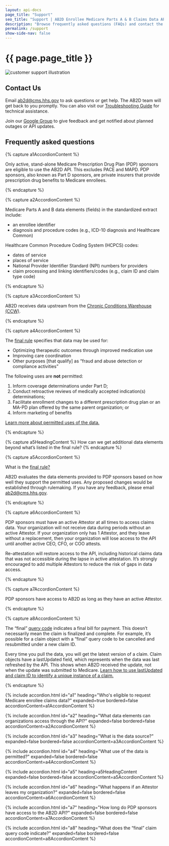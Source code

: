 ```yaml
---
layout: api-docs
page_title: "Support"
seo_title: "Support | AB2D Enrollee Medicare Parts A & B Claims Data API"
description: "Browse frequently asked questions (FAQs) and contact the AB2D team for troubleshooting help."
permalink: /support
show-side-nav: false
---
```


# {{ page.page_title }}

<div class="grid-row grid-gap-4 desktop:grid-gap-6 padding-y-4 flex-align-center">
  <div class="tablet:grid-col tablet:order-2">
    <img src="{{ '/assets/img/experts.svg' | relative_url }}" alt="customer support illustration" />
  </div>
  <div class="tablet:grid-col tablet:order-1 padding-top-2">
    <h2>Contact Us</h2>
    <p>
      Email <a href="mailto:ab2d@cms.hhs.gov">ab2d@cms.hhs.gov</a> to ask questions or get help. The AB2D team will get back to you promptly. You can also visit our <a href="{{ '/troubleshooting-guide' | relative_url }}">Troubleshooting Guide</a> for technical assistance.
    </p>
    <p>
      Join our <a href="https://groups.google.com/u/0/g/cms-ab2d-api" target="_blank" rel="noopener">Google Group</a> to give feedback and get notified about planned outages or API updates.
    </p>
  </div>
</div>

## Frequently asked questions

<div class="padding-top-4"></div>

{% capture a1AccordionContent %}
<p>
Only active, stand-alone Medicare Prescription Drug Plan (PDP) sponsors are eligible to use the AB2D API. This excludes PACE and MAPD. PDP sponsors, also known as Part D sponsors, are private insurers that provide prescription drug benefits to Medicare enrollees. 
</p>
{% endcapture %}

{% capture a2AccordionContent %}
<p>
    Medicare Parts A and B data elements (fields) in the standardized extract include:
</p>
<ul>
    <li>an enrollee identifier</li>
    <li>diagnosis and procedure codes (e.g., ICD-10 diagnosis and Healthcare Common)</li>
</ul>
<p>
    Healthcare Common Procedure Coding System (HCPCS) codes:
</p>
<ul>
    <li>dates of service</li>
    <li>places of service</li>
    <li>National Provider Identifier Standard (NPI) numbers for providers</li>
    <li>claim processing and linking identifiers/codes (e.g., claim ID and claim type code)</li>
</ul>
{% endcapture %}

{% capture a3AccordionContent %}
  <p>
    AB2D receives data upstream from the <a href="https://www2.ccwdata.org/web/guest/home/" target="_blank" rel="noopener">Chronic Conditions Warehouse (CCW)</a>.
  </p>
{% endcapture %}

{% capture a4AccordionContent %}
<p>
    The <a href="https://www.federalregister.gov/documents/2019/04/16/2019-06822/medicare-and-medicaid-programs-policy-and-technical-changes-to-the-medicare-advantage-medicare#page-15745" target="_blank" rel="noopener">final rule</a> specifies that data may be used for:
</p>
<ul>
  <li>Optimizing therapeutic outcomes through improved medication use</li>
  <li>Improving care coordination</li>
  <li>Other purposes [that qualify] as “fraud and abuse detection or compliance activities”</li>
</ul>
<p>
    The following uses are <strong>not</strong> permitted:
</p>
<ol>
    <li>Inform coverage determinations under Part D;</li>
    <li>Conduct retroactive reviews of medically accepted indication(s) determinations;</li>
    <li>Facilitate enrollment changes to a different prescription drug plan or an MA-PD plan offered by the same parent organization; or</li>
    <li>Inform marketing of benefits</li>
</ol>
<p>
<a href="{{ '/about' | relative_url }}">Learn more about permitted uses of the data.</a>
</p>
{% endcapture %}

{% capture a5HeadingContent %}
How can we get additional data elements beyond what’s listed in the final rule?
{% endcapture %}

{% capture a5AccordionContent %}
<p>What is the <a href="https://www.federalregister.gov/documents/2019/04/16/2019-06822/medicare-and-medicaid-programs-policy-and-technical-changes-to-the-medicare-advantage-medicare#page-15745" target="_blank" rel="noopener">final rule?</a></p>

<p>
    AB2D evaluates the data elements provided to PDP sponsors based on how well they support the permitted uses. Any proposed changes would be established through rulemaking. If you have any feedback, please email <a href="mailto:ab2d@cms.hhs.gov">ab2d@cms.hhs.gov</a>.
</p>
{% endcapture %}

{% capture a6AccordionContent %}
<p>
    PDP sponsors must have an active Attestor at all times to access claims data. Your organization will not receive data during periods without an active Attestor. If your organization only has 1 Attestor, and they leave without a replacement, then your organization will lose access to the API until another active CEO, CFO, or COO attests.
</p>
<p>
    Re-attestation will restore access to the API, including historical claims data that was not accessible during the lapse in active attestation. It’s strongly encouraged to add multiple Attestors to reduce the risk of gaps in data access.
</p>
{% endcapture %}

{% capture a7AccordionContent %}
<p>
  PDP sponsors have access to AB2D as long as they have an active Attestor. 
</p>
{% endcapture %}

{% capture a8AccordionContent %}
<p>
 The “final” <a href="https://bluebutton.cms.gov/assets/ig/ValueSet-claim-query-cd.html" target="_blank" rel="noopener">query code</a> indicates a final bill for payment. This doesn’t necessarily mean the claim is finalized and complete. For example, it’s possible for a claim object with a “final” query code to be cancelled and resubmitted under a new claim ID. 
 </p>
 <p>
Every time you pull the data, you will get the latest version of a claim. Claim objects have a lastUpdated field, which represents when the data was last refreshed by the API. This shows when AB2D received the update, not when the update was submitted to Medicare. <a href="{{ '/claims-data-details' | relative_url }}#identifying-claims-and-claim-versions-2">Learn how to use lastUpdated and claim ID to identify a unique instance of a claim.</a>
</p>
{% endcapture %}

{% include accordion.html id="a1" heading="Who's eligible to request Medicare enrollee claims data?" expanded=true bordered=false accordionContent=a1AccordionContent %}

{% include accordion.html id="a2" heading="What data elements can organizations access through the API?" expanded=false bordered=false accordionContent=a2AccordionContent %}

{% include accordion.html id="a3" heading="What is the data source?" expanded=false bordered=false accordionContent=a3AccordionContent %}

{% include accordion.html id="a4" heading="What use of the data is permitted?" expanded=false bordered=false accordionContent=a4AccordionContent %}

{% include accordion.html id="a5" heading=a5HeadingContent expanded=false bordered=false accordionContent=a5AccordionContent %}

{% include accordion.html id="a6" heading="What happens if an Attestor leaves my organization?" expanded=false bordered=false accordionContent=a6AccordionContent %}

{% include accordion.html id="a7" heading="How long do PDP sponsors have access to the AB2D API?" expanded=false bordered=false accordionContent=a7AccordionContent %}

{% include accordion.html id="a8" heading="What does the “final” claim query code indicate?" expanded=false bordered=false accordionContent=a8AccordionContent %}

